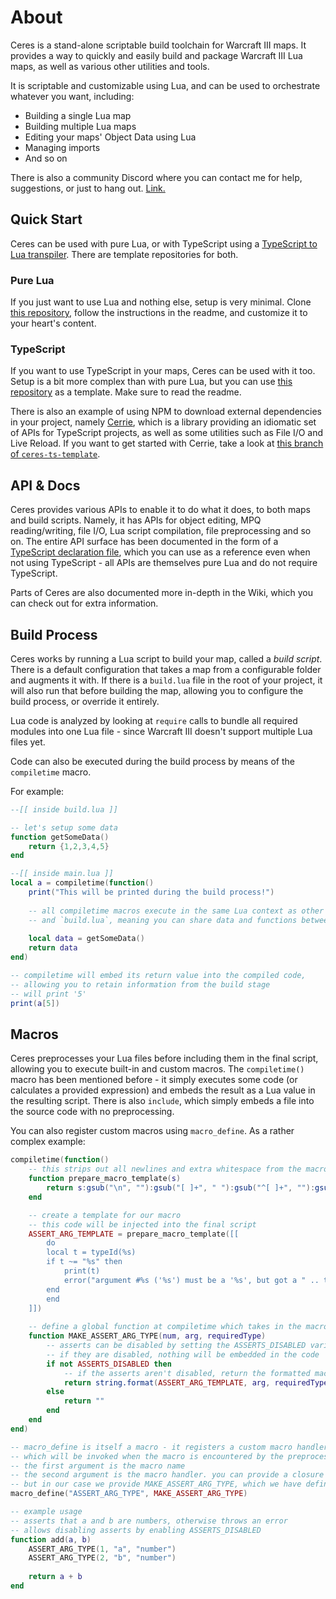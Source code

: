 # About

Ceres is a stand-alone scriptable build toolchain for Warcraft III maps. It provides a way to quickly and easily build and package Warcraft III Lua maps, as well as various other utilities and tools.

It is scriptable and customizable using Lua, and can be used to orchestrate whatever you want, including:
- Building a single Lua map
- Building multiple Lua maps
- Editing your maps' Object Data using Lua
- Managing imports
- And so on

There is also a community Discord where you can contact me for help, suggestions, or just to hang out. [Link.](https://discord.gg/M4KXP9a)

## Quick Start

Ceres can be used with pure Lua, or with TypeScript using a [TypeScript to Lua transpiler](https://github.com/TypeScriptToLua/TypeScriptToLua). There are template repositories for both.

### Pure Lua

If you just want to use Lua and nothing else, setup is very minimal. Clone [this repository](https://github.com/ceres-wc3/ceres-lua-template), follow the instructions in the readme, and customize it to your heart's content.

### TypeScript

If you want to use TypeScript in your maps, Ceres can be used with it too. Setup is a bit more complex than with pure Lua, but you can use [this repository](https://github.com/ceres-wc3/ceres-ts-template) as a template. Make sure to read the readme.

There is also an example of using NPM to download external dependencies in your project, namely [Cerrie](https://github.com/ceres-wc3/cerrie), which is a library providing an idiomatic set of APIs for TypeScript projects, as well as some utilities such as File I/O and Live Reload. If you want to get started with Cerrie, take a look at [this branch of `ceres-ts-template`](https://github.com/ceres-wc3/ceres-ts-template/tree/cerrie). 

## API & Docs

Ceres provides various APIs to enable it to do what it does, to both maps and build scripts. Namely, it has APIs for object editing, MPQ reading/writing, file I/O, Lua script compilation, file preprocessing and so on. The entire API surface has been documented in the form of a [TypeScript declaration file](https://github.com/ceres-wc3/ceres-decl), which you can use as a reference even when not using TypeScript - all APIs are themselves pure Lua and do not require TypeScript.

Parts of Ceres are also documented more in-depth in the Wiki, which you can check out for extra information.

## Build Process

Ceres works by running a Lua script to build your map, called a *build script*. There is a default configuration that takes a map from a configurable folder and augments it with. If there is a `build.lua` file in the root of your project, it will also run that before building the map, allowing you to configure the build process, or override it entirely.

Lua code is analyzed by looking at `require` calls to bundle all required modules into one Lua file - since Warcraft III doesn't support multiple Lua files yet.

Code can also be executed during the build process by means of the `compiletime` macro. 

For example:

```lua
--[[ inside build.lua ]]

-- let's setup some data
function getSomeData()
    return {1,2,3,4,5}
end

--[[ inside main.lua ]]
local a = compiletime(function()
    print("This will be printed during the build process!")
    
    -- all compiletime macros execute in the same Lua context as other macros
    -- and `build.lua`, meaning you can share data and functions between them
   
    local data = getSomeData()
    return data
end)

-- compiletime will embed its return value into the compiled code,
-- allowing you to retain information from the build stage
-- will print '5'
print(a[5])
```

## Macros

Ceres preprocesses your Lua files before including them in the final script, allowing you to execute built-in and custom macros. The `compiletime()` macro has been mentioned before - it simply executes some code (or calculates a provided expression) and embeds the result as a Lua value in the resulting script. There is also `include`, which simply embeds a file into the source code with no preprocessing.

You can also register custom macros using `macro_define`. As a rather complex example:
```lua
compiletime(function()
    -- this strips out all newlines and extra whitespace from the macro
    function prepare_macro_template(s)
        return s:gsub("\n", ""):gsub("[ ]+", " "):gsub("^[ ]+", ""):gsub("[ ]+$", "")
    end

    -- create a template for our macro
    -- this code will be injected into the final script
    ASSERT_ARG_TEMPLATE = prepare_macro_template([[
        do
        local t = typeId(%s)
        if t ~= "%s" then
            print(t)
            error("argument #%s ('%s') must be a '%s', but got a " .. t .. " instead")
        end
        end
    ]])
   
    -- define a global function at compiletime which takes in the macro arguments and returns a string which will be embeded in the code
    function MAKE_ASSERT_ARG_TYPE(num, arg, requiredType)
        -- asserts can be disabled by setting the ASSERTS_DISABLED variable during the build process
        -- if they are disabled, nothing will be embedded in the code
        if not ASSERTS_DISABLED then
            -- if the asserts aren't disabled, return the formatted macro template according to our args
            return string.format(ASSERT_ARG_TEMPLATE, arg, requiredType, num, arg, requiredType)
        else
            return ""
        end
    end
end)

-- macro_define is itself a macro - it registers a custom macro handler
-- which will be invoked when the macro is encountered by the preprocessor
-- the first argument is the macro name
-- the second argument is the macro handler. you can provide a closure here,
-- but in our case we provide MAKE_ASSERT_ARG_TYPE, which we have defined previously
macro_define("ASSERT_ARG_TYPE", MAKE_ASSERT_ARG_TYPE)

-- example usage
-- asserts that a and b are numbers, otherwise throws an error
-- allows disabling asserts by enabling ASSERTS_DISABLED
function add(a, b)
    ASSERT_ARG_TYPE(1, "a", "number")
    ASSERT_ARG_TYPE(2, "b", "number")
    
    return a + b
end
```
